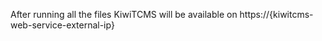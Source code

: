 After running all the files KiwiTCMS will be available on https://{kiwitcms-web-service-external-ip}
